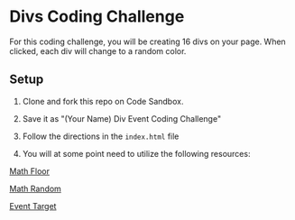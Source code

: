 # Divs Coding Challenge

For this coding challenge, you will be creating 16 divs on your page. When clicked, each div will change to a random color.

## Setup

1. Clone and fork this repo on Code Sandbox.

2. Save it as "(Your Name) Div Event Coding Challenge"

3. Follow the directions in the `index.html` file

4. You will at some point need to utilize the following resources:

[Math Floor](https://developer.mozilla.org/en-US/docs/Web/JavaScript/Reference/Global_Objects/Math/floor)

[Math Random](https://developer.mozilla.org/en-US/docs/Web/JavaScript/Reference/Global_Objects/Math/random)

[Event Target](https://developer.mozilla.org/en-US/docs/Web/API/EventTarget)
